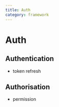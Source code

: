 ```yaml
---
title: Auth
category: framework
---
```


# Auth

## Authentication

- token refresh

## Authorisation

- permission
